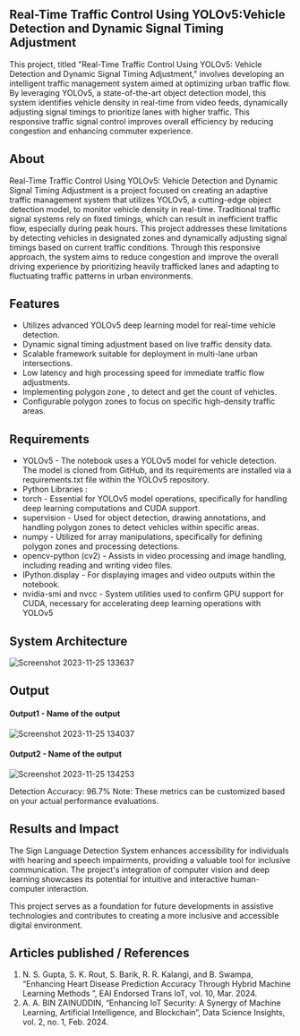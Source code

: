 ## Real-Time Traffic Control Using YOLOv5:Vehicle Detection and Dynamic Signal Timing Adjustment
This project, titled "Real-Time Traffic Control Using YOLOv5: Vehicle Detection and Dynamic Signal Timing Adjustment," involves developing an intelligent traffic management system aimed at optimizing urban traffic flow. By leveraging YOLOv5, a state-of-the-art object detection model, this system identifies vehicle density in real-time from video feeds, dynamically adjusting signal timings to prioritize lanes with higher traffic. This responsive traffic signal control improves overall efficiency by reducing congestion and enhancing commuter experience.

## About
Real-Time Traffic Control Using YOLOv5: Vehicle Detection and Dynamic Signal Timing Adjustment is a project focused on creating an adaptive traffic management system that utilizes YOLOv5, a cutting-edge object detection model, to monitor vehicle density in real-time. Traditional traffic signal systems rely on fixed timings, which can result in inefficient traffic flow, especially during peak hours. This project addresses these limitations by detecting vehicles in designated zones and dynamically adjusting signal timings based on current traffic conditions. Through this responsive approach, the system aims to reduce congestion and improve the overall driving experience by prioritizing heavily trafficked lanes and adapting to fluctuating traffic patterns in urban environments.

## Features
<!--List the features of the project as shown below-->
- Utilizes advanced YOLOv5 deep learning model for real-time vehicle detection.
- Dynamic signal timing adjustment based on live traffic density data.
- Scalable framework suitable for deployment in multi-lane urban intersections.
- Low latency and high processing speed for immediate traffic flow adjustments.
- Implementing polygon zone , to detect and get the count of vehicles.
- Configurable polygon zones to focus on specific high-density traffic areas.
## Requirements
<!--List the requirements of the project as shown below-->
* YOLOv5 - The notebook uses a YOLOv5 model for vehicle detection. The model is cloned from GitHub, and its requirements are installed via a requirements.txt file within the YOLOv5 repository.
* Python Libraries :
* torch - Essential for YOLOv5 model operations, specifically for handling deep learning computations and CUDA support.
* supervision - Used for object detection, drawing annotations, and handling polygon zones to detect vehicles within specific areas.
* numpy - Utilized for array manipulations, specifically for defining polygon zones and processing detections.
* opencv-python (cv2) - Assists in video processing and image handling, including reading and writing video files.
* IPython.display - For displaying images and video outputs within the notebook.
* nvidia-smi and nvcc - System utilities used to confirm GPU support for CUDA, necessary for accelerating deep learning operations with YOLOv5
## System Architecture
<!--Embed the system architecture diagram as shown below-->

![Screenshot 2023-11-25 133637](https://github.com/<<yourusername>>/Hand-Gesture-Recognition-System/assets/75235455/a60c11f3-0a11-47fb-ac89-755d5f45c995)


## Output

<!--Embed the Output picture at respective places as shown below as shown below-->
#### Output1 - Name of the output

![Screenshot 2023-11-25 134037](https://github.com/<<yourusername>>/Hand-Gesture-Recognition-System/assets/75235455/8c2b6b5c-5ed2-4ec4-b18e-5b6625402c16)

#### Output2 - Name of the output
![Screenshot 2023-11-25 134253](https://github.com/<<yourusername>>/Hand-Gesture-Recognition-System/assets/75235455/5e05c981-05ca-4aaa-aea2-d918dcf25cb7)

Detection Accuracy: 96.7%
Note: These metrics can be customized based on your actual performance evaluations.


## Results and Impact
<!--Give the results and impact as shown below-->
The Sign Language Detection System enhances accessibility for individuals with hearing and speech impairments, providing a valuable tool for inclusive communication. The project's integration of computer vision and deep learning showcases its potential for intuitive and interactive human-computer interaction.

This project serves as a foundation for future developments in assistive technologies and contributes to creating a more inclusive and accessible digital environment.

## Articles published / References
1. N. S. Gupta, S. K. Rout, S. Barik, R. R. Kalangi, and B. Swampa, “Enhancing Heart Disease Prediction Accuracy Through Hybrid Machine Learning Methods ”, EAI Endorsed Trans IoT, vol. 10, Mar. 2024.
2. A. A. BIN ZAINUDDIN, “Enhancing IoT Security: A Synergy of Machine Learning, Artificial Intelligence, and Blockchain”, Data Science Insights, vol. 2, no. 1, Feb. 2024.





